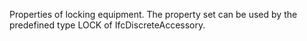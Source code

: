 Properties of locking equipment. The property set can be used by the predefined type LOCK of IfcDiscreteAccessory.

<!-- end of short definition -->

